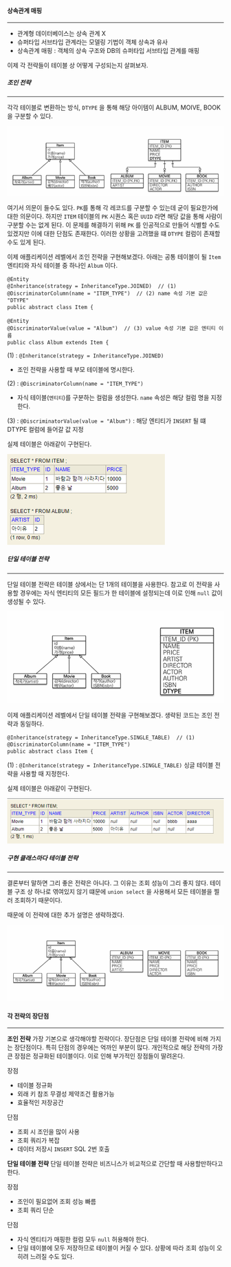 
#### 상속관계 매핑
---

- 관계형 데이터베이스는 상속 관계 X
- 슈퍼타입 서브타입 관계라는 모델링 기법이 객체 상속과 유사
- 상속관계 매핑 : 객체의 상속 구조와 DB의 슈퍼타입 서브타입 관계를 매핑


이제 각 전략들이 테이블 상 어떻게 구성되는지 살펴보자.

##### 조인 전략
---

각각 테이블로 변환하는 방식, `DTYPE` 을 통해 해당 아이템이 ALBUM, MOIVE, BOOK 을 구분할 수 있다. 


![[Pasted image 20231022141622.png]](../images/Pasted%20image%2020231022141622.png)

여기서 의문이 들수도 있다. `PK`를 통해 각 레코드를 구분할 수 있는데 굳이 필요한가에 대한 의문이다.  하지만 `ITEM` 테이블의  `PK` 시퀀스 혹은 `UUID` 라면 해당 값을 통해 사람이 구분할 수는 없게 된다. 이 문제를 해결하기 위해 `PK` 를 인공적으로 만들어 식별할 수도 있겠지만 이에 대한 단점도 존재한다.  이러한 상황을 고려했을 떄 `DTYPE` 컬럼이 존재할 수도 있게 된다.


이제 애플리케이션 레벨에서 조인 전략을 구현해보겠다. 아래는 공통 테이블이 될 `Item` 엔티티와 자식 테이블 중 하나인 `Album` 이다.

```
@Entity  
@Inheritance(strategy = InheritanceType.JOINED)  // (1)
@DiscriminatorColumn(name = "ITEM_TYPE")  // (2) name 속성 기본 값은 "DTYPE"
public abstract class Item {

@Entity  
@DiscriminatorValue(value = "Album")  // (3) value 속성 기본 값은 엔티티 이름
public class Album extends Item {
```


(1) : `@Inheritance(strategy = InheritanceType.JOINED)`
- 조인 전략을 사용할 때 부모 테이블에 명시한다.

(2) :  `@DiscriminatorColumn(name = "ITEM_TYPE")`

-  자식 테이블(`엔티티`)를 구분하는 컬럼을 생성한다. `name` 속성은 해당 컬럼 명을 지정한다.

(3) : `@DiscriminatorValue(value = "Album")` :  해당 엔티티가 `INSERT` 될 떄 DTYPE 컬럼에 들어갈 값 지정

실제 테이블은 아래같이 구현된다.

![[Pasted image 20231022161737.png]](../images/Pasted%20image%2020231022161737.png)


##### 단일 테이블 전략
---
단일 테이블 전략은 테이블 상에서는 단 1개의 테이블을 사용한다. 참고로 이 전략을 사용할 경우에는 자식 엔티티의 모든 필드가 한 테이블에 설정되는데 이로 인해 `null` 값이 생성될 수 있다.

![[Pasted image 20231022141645.png]](../images/Pasted%20image%2020231022141645.png)


이제 애플리케이션 레벨에서 단일 테이블 전략을 구현해보겠다. 생략된 코드는 조인 전략과 동일하다.

```
@Inheritance(strategy = InheritanceType.SINGLE_TABLE)  // (1) 
@DiscriminatorColumn(name = "ITEM_TYPE")  
public abstract class Item {
```


(1) : `@Inheritance(strategy = InheritanceType.SINGLE_TABLE)` 싱글 테이블 전략을 사용할 때 지정한다.


실제 테이블은 아래같이 구현된다.

![[Pasted image 20231022161840.png]](../images/Pasted%20image%2020231022161840.png)


##### 구현 클래스마다 테이블 전략
---
결론부터 말하면 그리 좋은 전략은 아니다. 그 이유는 조회 성능이 그리 좋지 않다. 테이블 구조 상 하나로 엮여있지 않기 떄문에 `union select` 을 사용해서 모든 테이블을 찔러 조회하기 때문이다.

때문에 이 전략에 대한 추가 설명은 생략하겠다.

![[Pasted image 20231022141709.png]](../images/Pasted%20image%2020231022141709.png)



#### 각 전략의 장단점

---

**조인 전략**
가장 기본으로 생각해야할 전략이다. 장단점은 단일 테이블 전략에 비해 가지는 장단점이다. 특히 단점의 경우에는 억까인 부분이 많다. 개인적으로 해당 전략의 가장 큰 장점은 정규화된 테이블이다. 이로 인해 부가적인 장점들이 딸려온다. 

장점 
- 테이블 정규화
- 외래 키 참조 무결성 제약조건 활용가능
- 효율적인 저장공간

단점
- 조회 시 조인을 많이 사용
- 조회 쿼리가 복잡
- 데이터 저장시 `INSERT`  SQL 2번 호출


**단일 테이블 전략**
단일 테이블 전략은 비즈니스가 비교적으로 간단할 때 사용할만하다고 한다.


장점
- 조인이 필요없어 조회 성능 빠름
- 조회 쿼리 단순

단점
- 자식 엔티티가 매핑한 컬럼 모두 `null` 허용해야 한다.
- 단일 테이블에 모두 저장하므로 테이블이 커질 수 있다. 상황에 따라 조회 성능이 오히려 느려질 수도 있다.


